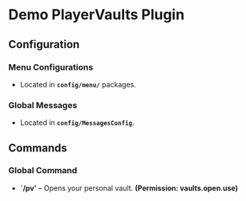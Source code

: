 # Demo PlayerVaults Plugin

## Configuration

### Menu Configurations
- Located in **`config/menu/`** packages.

### Global Messages
- Located in **`config/MessagesConfig`**.

## Commands

### Global Command
- **`/pv'** – Opens your personal vault. **(Permission: vaults.open.use)**